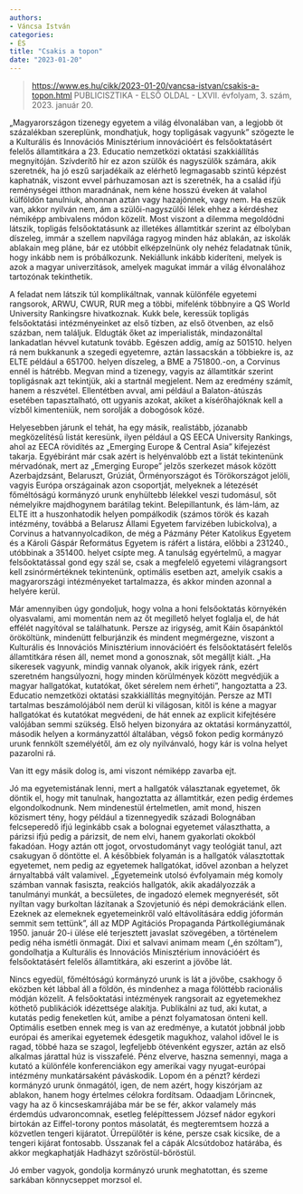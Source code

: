 ```yaml
---
authors:
- Váncsa István
categories:
- ÉS
title: "Csakis a topon"
date: "2023-01-20"
---
```


> https://www.es.hu/cikk/2023-01-20/vancsa-istvan/csakis-a-topon.html
> PUBLICISZTIKA - ELSŐ OLDAL - LXVII. évfolyam, 3. szám, 2023. január 20.

„Magyarországon tizenegy egyetem a világ élvonalában van, a legjobb öt százalékban szereplünk, mondhatjuk, hogy topligásak vagyunk”  szögezte le a Kulturális és Innovációs Minisztérium innovációért és felsőoktatásért felelős államtitkára a 23. Educatio nemzetközi oktatási szakkiállítás megnyitóján. Szívderítő hír ez azon szülők és nagyszülők számára, akik szeretnék, ha jó eszű sarjadékaik az elérhető legmagasabb szintű képzést kaphatnák, viszont evvel párhuzamosan azt is szeretnék, ha a család ifjú reménységei itthon maradnának, nem kéne hosszú éveken át valahol külföldön tanulniuk, ahonnan aztán vagy hazajönnek, vagy nem. Ha eszük van, akkor nyilván nem, ám a szülői-nagyszülői lélek ehhez a kérdéshez némiképp ambivalens módon közelít. Most viszont a dilemma megoldódni látszik, topligás felsőoktatásunk az illetékes államtitkár szerint az élbolyban díszeleg, immár a szellem napvilága ragyog minden ház ablakán, az iskolák ablakain meg pláne, bár ez utóbbit elképzelnünk oly nehéz feladatnak tűnik, hogy inkább nem is próbálkozunk. Nekiállunk inkább kideríteni, melyek is azok a magyar univerzitások, amelyek magukat immár a világ élvonalához tartozónak tekinthetik.

A feladat nem látszik túl komplikáltnak, vannak különféle egyetemi rangsorok, ARWU, CWUR, RUR meg a többi, mifelénk többnyire a QS World University Rankingsre hivatkoznak. Kukk bele, keressük topligás felsőoktatási intézményeinket az első tízben, az első ötvenben, az első százban, nem találjuk. Eldugták őket az imperialisták, mindazonáltal lankadatlan hévvel kutatunk tovább. Egészen addig, amíg az 501510. helyen rá nem bukkanunk a szegedi egyetemre, aztán lassacskán a többiekre is, az ELTE például a 651700. helyen díszeleg, a BME a 751800.-on, a Corvinus ennél is hátrébb. Megvan mind a tizenegy, vagyis az államtitkár szerint topligásnak azt tekintjük, aki a startnál megjelent. Nem az eredmény számít, hanem a részvétel. Ellentétben avval, ami például a Balaton-átúszás esetében tapasztalható, ott ugyanis azokat, akiket a kísérőhajóknak kell a vízből kimenteniük, nem sorolják a dobogósok közé.

Helyesebben járunk el tehát, ha egy másik, realistább, józanabb megközelítésű listát keresünk, ilyen például a QS EECA University Rankings, ahol az EECA rövidítés az „Emerging Europe & Central Asia” kifejezést takarja. Egyébiránt már csak azért is helyénvalóbb ezt a listát tekintenünk mérvadónak, mert az „Emerging Europe” jelzős szerkezet mások között Azerbajdzsánt, Belaruszt, Grúziát, Örményországot és Törökországot jelöli, vagyis Európa országainak azon csoportját, melyeknek a létezését főméltóságú kormányzó urunk enyhültebb lélekkel veszi tudomásul, sőt némelyikre majdhogynem barátilag tekint. Belepillantunk, és lám-lám, az ELTE itt a huszonhatodik helyen pompálkodik (számos török és kazah intézmény, továbbá a Belarusz Állami Egyetem farvizében lubickolva), a Corvinus a hatvannyolcadikon, de még a Pázmány Péter Katolikus Egyetem és a Károli Gáspár Református Egyetem is ráfért a listára, előbbi a 231240., utóbbinak a 351400. helyet csípte meg. A tanulság egyértelmű, a magyar felsőoktatással gond egy szál se, csak a megfelelő egyetemi világrangsort kell zsinórmértéknek tekintenünk, optimális esetben azt, amelyik csakis a magyarországi intézményeket tartalmazza, és akkor minden azonnal a helyére kerül.

Már amennyiben úgy gondoljuk, hogy volna a honi felsőoktatás környékén olyasvalami, ami momentán nem az őt megillető helyet foglalja el, de hát effélét nagyítóval se találhatunk. Persze az irigység, amit Káin ősapánktól örököltünk, mindenütt felburjánzik és mindent megmérgezne, viszont a Kulturális és Innovációs Minisztérium innovációért és felsőoktatásért felelős államtitkára résen áll, nemet mond a gonosznak, sőt megálljt kiált. „Ha sikeresek vagyunk, mindig vannak olyanok, akik irigyek ránk, ezért szeretném hangsúlyozni, hogy minden körülmények között megvédjük a magyar hallgatókat, kutatókat, őket sérelem nem érheti”, hangoztatta a 23. Educatio nemzetközi oktatási szakkiállítás megnyitóján. Persze az MTI tartalmas beszámolójából nem derül ki világosan, kitől is kéne a magyar hallgatókat és kutatókat megvédeni, de hát ennek az explicit kifejtésére valójában semmi szükség. Első helyen bizonyára az oktatási kormányzattól, második helyen a kormányzattól általában, végső fokon pedig kormányzó urunk fennkölt személyétől, ám ez oly nyilvánvaló, hogy kár is volna helyet pazarolni rá.

Van itt egy másik dolog is, ami viszont némiképp zavarba ejt.

Jó ma egyetemistának lenni, mert a hallgatók választanak egyetemet, ők döntik el, hogy mit tanulnak, hangoztatta az államtitkár, ezen pedig érdemes elgondolkodnunk. Nem mindenestül értelmetlen, amit mond, hiszen közismert tény, hogy például a tizennegyedik századi Bolognában felcseperedő ifjú leginkább csak a bolognai egyetemet választhatta, a párizsi ifjú pedig a párizsit, de nem elvi, hanem gyakorlati okokból fakadóan. Hogy aztán ott jogot, orvostudományt vagy teológiát tanul, azt csakugyan ő döntötte el. A későbbiek folyamán is a hallgatók választottak egyetemet, nem pedig az egyetemek hallgatókat, idővel azonban a helyzet árnyaltabbá vált valamivel. „Egyetemeink utolsó évfolyamain még komoly számban vannak fasiszta, reakciós hallgatók, akik akadályozzák a tanulmányi munkát, a becsületes, de ingadozó elemek megnyerését, sőt nyíltan vagy burkoltan lázítanak a Szovjetunió és népi demokráciánk ellen. Ezeknek az elemeknek egyetemeinkről való eltávolítására eddig jóformán semmit sem tettünk”, áll az MDP Agitációs Propaganda Pártkollégiumának 1950. január 20-i ülése elé terjesztett javaslat szövegében, a történelem pedig néha ismétli önmagát. Dixi et salvavi animam meam („én szóltam”), gondolhatja a Kulturális és Innovációs Minisztérium innovációért és felsőoktatásért felelős államtitkára, aki eszerint a jövőbe lát.

Nincs egyedül, főméltóságú kormányzó urunk is lát a jövőbe, csakhogy ő eközben két lábbal áll a földön, és mindenhez a maga fölöttébb racionális módján közelít. A felsőoktatási intézmények rangsorait az egyetemekhez köthető publikációk idézettsége alakítja. Publikálni az tud, aki kutat, a kutatás pedig feneketlen kút, amibe a pénzt folyamatosan önteni kell. Optimális esetben ennek meg is van az eredménye, a kutatót jobbnál jobb európai és amerikai egyetemek édesgetik magukhoz, valahol idővel le is ragad, többé haza se szagol, legfeljebb ötévenként egyszer, aztán az első alkalmas járattal húz is visszafelé. Pénz elverve, haszna semennyi, maga a kutató a különféle konferenciákon egy amerikai vagy nyugat-európai intézmény munkatársaként páváskodik. Lopom én a pénzt?  kérdezi kormányzó urunk önmagától, igen, de nem azért, hogy kiszórjam az ablakon, hanem hogy értelmes célokra fordítsam. Odaadjam Lőrincnek, vagy ha az ő kincseskamrájába már be se fér, akkor valamely más érdemdús udvaroncomnak, esetleg felépíttessem József nádor egykori birtokán az Eiffel-torony pontos másolatát, és megteremtsem hozzá a közvetlen tengeri kijáratot. Űrrepülőtér is kéne, persze csak kicsike, de a tengeri kijárat fontosabb. Ússzanak fel a cápák Alcsútdoboz határába, és akkor megkaphatják Hadházyt szőröstül-bőröstül.

Jó ember vagyok, gondolja kormányzó urunk meghatottan, és szeme sarkában könnycseppet morzsol el.
